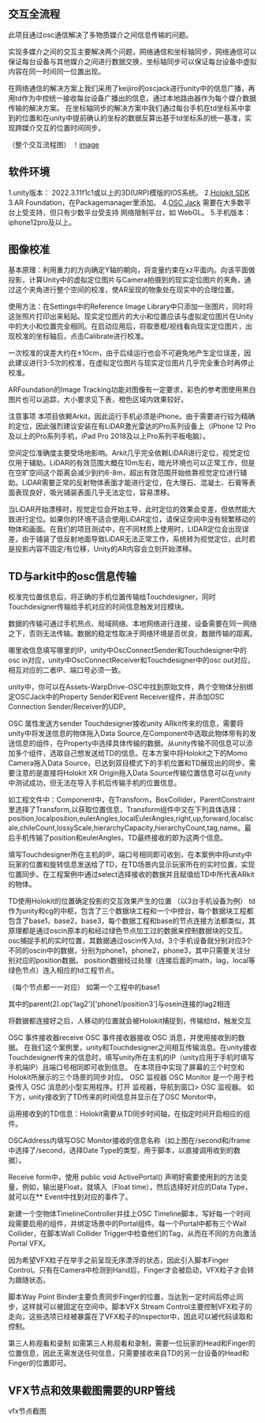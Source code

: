 ## 交互全流程

此项目通过osc通信解决了多物质媒介之间信息传输的问题。

实现多媒介之间的交互主要解决两个问题，网络通信和坐标轴同步，网络通信可以保证每台设备与其他媒介之间进行数据交换，坐标轴同步可以保证每台设备中虚拟内容在同一时间同一位置出现。

在网络通信的解决方案上我们采用了keijiro的oscjack进行unity中的信息广播，再用td作为中控统一接收每台设备广播出的信息，通过本地路由器作为每个媒介数据传输的解决方案。
在坐标轴同步的解决方案中我们通过每台手机在td坐标系中拿到的位置和在unity中提前确认的坐标的数据反算出基于td坐标系的统一基准，实现跨媒介交互的位置时间同步。

（整个交互流程图）
！[image]("E:\数娱开发\川美AR\全流程.png")

## 软件环境
1.unity版本： 2022.3.11f1c1或以上的3D(URP)模版的IOS系统。
2.[Holokit SDK](https://github.com/holoi/holokit-sdk?tab=readme-ov-file#holokit-sdk)
3.AR Foundation，在Packagemanager里添加。
4.[OSC Jack](https://github.com/keijiro/OscJack) 需要在大多数平台上受支持，但只有少数平台受支持 网络限制平台，如 WebGL。
5.手机版本：iphone12pro及以上。

## 图像校准
基本原理：利用重力的方向确定Y轴的朝向，将变量约束在xz平面内。向该平面做投影，计算Unity中的虚拟定位图片与Camera拍摄到的现实定位图片的夹角，通过这个夹角进行整个空间的校准，使AR呈现的物象处在现实中的合理位置。

使用方法：在Settings中的Reference Image Library中只添加一张图片，同时将这张照片打印出来粘贴。现实定位图片的大小和位置应该与虚拟定位图片在Unity中的大小和位置完全相同。在启动应用后，将取景框/视线看向现实定位图片，出现校准的坐标轴后，点击Calibrate进行校准。

一次校准的误差大约在±10cm，由于后续运行也会不可避免地产生定位误差，因此建议进行3-5次的校准，在虚拟定位图片与现实定位图片几乎完全重合时再停止校准。

ARFoundation的Image Tracking功能对图像有一定要求，彩色的参考图使用黑白图片也可以追踪，大小要求见下表，橙色区域内效果较好。


注意事项
本项目依赖Arkit，因此运行手机必须是iPhone。由于需要进行较为精确的定位，因此强烈建议安装在有LiDAR激光雷达的Pro系列设备上（iPhone 12 Pro及以上的Pro系列手机，iPad Pro 2018及以上Pro系列平板电脑）。

空间定位准确度主要受场地影响。Arkit几乎完全依赖LiDAR进行定位，视觉定位仅用于辅助。LiDAR的有效范围大概在10m左右，暗光环境也可以正常工作，但是在空旷空间这个距离会减少到约6-8m，超出有效范围开始依靠视觉定位进行辅助。LiDAR需要正常的反射物体表面才能进行定位，在大理石、混凝土、石膏等表面表现良好，吸光铺装表面几乎无法定位，容易漂移。

当LiDAR开始漂移时，视觉定位会开始主导，此时定位的效果会变差，但依然能大致进行定位。如果你的环境不适合使用LiDAR定位，请保证空间中没有频繁移动的物体和画面。在我们的项目测试中，在不同材质上使用时，LIDAR定位会出现误差，由于铺装了低反射地面导致LiDAR无法正常工作，系统转为视觉定位，此时若是投影内容不固定/有位移，Unity的AR内容会立刻开始漂移。



## TD与arkit中的osc信息传输
校准完位置信息后，将正确的手机位置传输给Touchdesigner，同时Touchdesigner传输给手机对应的时间信息触发对应模块。

数据的传输可通过手机热点、局域网络、本地网络进行连接，设备需要在同一网络之下，否则无法传输。数据的稳定性取决于网络环境是否优良，数据传输的距离。

哪里收信息填写哪里的IP，unity中OscConnectSender和Touchdesigner中的osc in对应，unity中OscConnectReceiver和Touchdesigner中的osc out对应，相互对应的二者IP、端口号必须一致。

unity中，你可以在Assets-WarpDrive-OSC中找到原始文件，两个空物体分别绑定OSCJack中的Property Sender和Event Receiver组件，并添加OSC Connection Sender/Receiver的UDP。

OSC 属性发送方sender
Touchdesigner接收unity ARkit传来的信息，需要将unity中将发送信息的物体拖入Data Source,在Component中选取此物体带有的发送信息的组件，在Property中选择具体传输的数据。从unity传输不同信息可以添加多个组件，选取自己想发送给TD的信息。在本方案中将Holokit之下的Momo Camera拖入Data Source，已达到双目模式下的手机位置和TD展现出的同步。需要注意的是直接将Holokit XR Origin拖入Data Source传输位置信息可以在unity中测试成功，但无法在导入手机后传输手机的位置信息。


如工程文件中：Component中，在Transform，BoxCollider，ParentConstraint里选择了Transform,以获取位置信息，Transform组件中又在下列具体选择：
position,localposition,eulerAngles,localEulerAngles,right,up,forward,localscale,chileCount,lossyScale,hierarchyCapacity,hierarchyCount,tag,name。最后手机传输了position和eulerAngles，TD最终接收的即为这两个信息。


填写Touchdesigner所在主机的IP，端口号相同即可收到，在本案例中将unity中玩家的位置和旋转信息发送给了TD，在TD场景内显示玩家所在的实时位置，实现位置同步。在工程案例中通过select选择接收的数据并且赋值给TD中所代表ARkit的物体。

TD使用Holokit的位置确定投影的交互效果产生的位置
（以3台手机设备为例）
td作为unity和cg的中枢，包含了三个数据块工程和一个中控台，每个数据块工程都包含了base1，base2，base3，每个数据工程和base的节点连接方法都类似，其原理都是通过oscin原本的和经过绿色节点加工过的数据来控制数据块的交互。osc捕捉手机的实时位置，其数据通过oscin传入td，3个手机设备就分别对应3个不同的oscin中的数据，分别为phone1，phone2，phone3，其中只需要关注分别对应的position数据。
position数据经过处理（连接后面的math，lag，local等绿色节点）连入相应的td工程节点。

（每个节点都一一对应）
如第一个工程中的base1

其中的parent(2).op('lag2')['phone1/position3']与osein连接的lag2相连

将数据都连接好之后，人移动的位置就会被Holokit捕捉到，传输给td，触发交互





OSC 事件接收器receive
OSC 事件接收器接收 OSC 消息，并使用接收到的数据。
在我们这个案例里，unity和Touchdesigner之间相互传输消息。在unity接收Touchdesigner传来的信息时，填写unity所在主机的IP（unity应用于手机时填写手机端IP）且端口号相同即可收到信息。
在本项目中实现了屏幕的三个时空和Holokit所展示的三个场景的同步对应。
OSC 监视器
OSC Monitor 是一个用于检查传入 OSC 消息的小型实用程序。打开 监视器，导航到窗口> OSC 监视器。
如下方，unity接收到了TD传来的时间信息并显示在了OSC Monitor中。

运用接收到的TD信息：Holokit需要从TD同步时间轴，在指定时间开启相应的组件。

OSCAddress内填写OSC Monitor接收的信息名称（如上图在/second和/frame中选择了/second，选择Date Type的类型，用于脚本，以直接调用收到的数据）。


Receive form中，使用
public void ActivePortal()
声明好需要使用到的方法变量，例如，输出是Float，就填入（Float time），然后选择好对应的Data Type，就可以在** Event中找到对应的事件了。

新建一个空物体TimelineController并挂上OSC Timeline脚本，写好每一个时间段需要启用的组件，并绑定场景中的Portal组件。每一个Portal中都有三个Wall Collider，在脚本Wall Collider Trigger中检查他们的Tag，从而在不同的方向激活Portal VFX。

因为希望VFX粒子在举手之前呈现无序漂浮的状态，因此引入脚本Finger Control。只有在Camera中检测到Hand后，Finger才会被启动，VFX粒子才会转为跟随状态。

脚本Way Point Binder主要负责同步Finger的位置，当达到一定时间后停止同步，这样就可以被固定在空间中。脚本VFX Stream Control主要控制VFX粒子的走向，这些选项已经被暴露在了VFX粒子的Inspector中，因此可以被代码读取和控制。

第三人称观看和录制
如需第三人称观看和录制，需要一位玩家的Head和Finger的位置信息，因此无需发送任何信息，只需要接收来自TD的另一台设备的Head和Finger的位置即可。








## VFX节点和效果截图需要的URP管线

vfx节点截图


